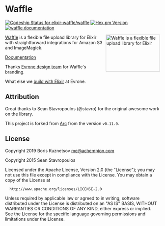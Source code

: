 # Waffle

[![Codeship Status for elixir-waffle/waffle][codeship-img]][codeship-url]
[![Hex.pm Version][hex-img]][hex-url]
[![waffle documentation][hexdocs-img]][hexdocs-url]

[codeship-img]: https://app.codeship.com/projects/182a04b0-aa53-0137-1d00-2259d5318dee/status?branch=master
[codeship-url]: https://app.codeship.com/projects/361668
[hex-img]: http://img.shields.io/hexpm/v/waffle.svg
[hex-url]: https://hex.pm/packages/waffle
[hexdocs-img]: http://img.shields.io/badge/hexdocs-documentation-brightgreen.svg
[hexdocs-url]: https://hexdocs.pm/waffle

[logo-img]: https://elixir-waffle.github.io/waffle/assets/logo.svg
[Waffle]: https://evrone.com/waffle-elixir-library?utm_source=github&utm_campaign=waffle
[Evrone design team]: https://evrone.com/branding?utm_source=github&utm_campaign=waffle
[build with Elixir]: https://evrone.com/elixir?utm_source=github&utm_campaign=waffle

<img align="right" width="176" height="120"
     alt="Waffle is a flexible file upload library for Elixir"
     src="https://elixir-waffle.github.io/waffle/assets/logo.svg">

[Waffle] is a flexible file upload library for Elixir with straightforward integrations for Amazon S3 and ImageMagick.

[Documentation](https://hexdocs.pm/waffle)

Thanks [Evrone design team] for Waffle's branding.

What else we [build with Elixir] at Evrone.

## Attribution

Great thanks to Sean Stavropoulos (@stavro) for the original awesome work on the library.

This project is forked from [Arc](https://github.com/stavro/arc) from the version `v0.11.0`.

## License

Copyright 2019 Boris Kuznetsov <me@achempion.com>

Copyright 2015 Sean Stavropoulos

  Licensed under the Apache License, Version 2.0 (the "License");
  you may not use this file except in compliance with the License.
  You may obtain a copy of the License at

      http://www.apache.org/licenses/LICENSE-2.0

  Unless required by applicable law or agreed to in writing, software
  distributed under the License is distributed on an "AS IS" BASIS,
  WITHOUT WARRANTIES OR CONDITIONS OF ANY KIND, either express or implied.
  See the License for the specific language governing permissions and
  limitations under the License.
